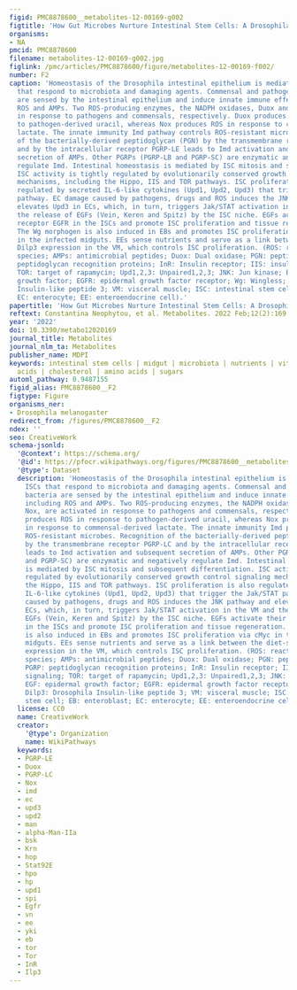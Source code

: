 ```yaml
---
figid: PMC8878600__metabolites-12-00169-g002
figtitle: 'How Gut Microbes Nurture Intestinal Stem Cells: A Drosophila Perspective'
organisms:
- NA
pmcid: PMC8878600
filename: metabolites-12-00169-g002.jpg
figlink: /pmc/articles/PMC8878600/figure/metabolites-12-00169-f002/
number: F2
caption: 'Homeostasis of the Drosophila intestinal epithelium is mediated by ISCs
  that respond to microbiota and damaging agents. Commensal and pathogenic bacteria
  are sensed by the intestinal epithelium and induce innate immune effectors including
  ROS and AMPs. Two ROS-producing enzymes, the NADPH oxidases, Duox and Nox, are activated
  in response to pathogens and commensals, respectively. Duox produces ROS in response
  to pathogen-derived uracil, whereas Nox produces ROS in response to commensal-derived
  lactate. The innate immunity Imd pathway controls ROS-resistant microbes. Recognition
  of the bacterially-derived peptidoglycan (PGN) by the transmembrane receptor PGRP-LC
  and by the intracellular receptor PGRP-LE leads to Imd activation and subsequent
  secretion of AMPs. Other PGRPs (PGRP-LB and PGRP-SC) are enzymatic and negatively
  regulate Imd. Intestinal homeostasis is mediated by ISC mitosis and subsequent differentiation.
  ISC activity is tightly regulated by evolutionarily conserved growth control signaling
  mechanisms, including the Hippo, IIS and TOR pathways. ISC proliferation is also
  regulated by secreted IL-6-like cytokines (Upd1, Upd2, Upd3) that trigger the Jak/STAT
  pathway. EC damage caused by pathogens, drugs and ROS induces the JNK pathway and
  elevates Upd3 in ECs, which, in turn, triggers Jak/STAT activation in the VM and
  the release of EGFs (Vein, Keren and Spitz) by the ISC niche. EGFs activate their
  receptor EGFR in the ISCs and promote ISC proliferation and tissue regeneration.
  The Wg morphogen is also induced in EBs and promotes ISC proliferation via cMyc
  in the infected midguts. EEs sense nutrients and serve as a link between the diet-stimulated
  Dilp3 expression in the VM, which controls ISC proliferation. (ROS: reactive oxygen
  species; AMPs: antimicrobial peptides; Duox: Dual oxidase; PGN: peptidoglycan; PGRP:
  peptidoglycan recognition proteins; InR: Insulin receptor; IIS: insulin/IGF-1 signaling;
  TOR: target of rapamycin; Upd1,2,3: Unpaired1,2,3; JNK: Jun kinase; EGF: epidermal
  growth factor; EGFR: epidermal growth factor receptor; Wg: Wingless; Dilp3: Drosophila
  Insulin-like peptide 3; VM: visceral muscle; ISC: intestinal stem cell; EB: enteroblast;
  EC: enterocyte; EE: enteroendocrine cell).'
papertitle: 'How Gut Microbes Nurture Intestinal Stem Cells: A Drosophila Perspective.'
reftext: Constantina Neophytou, et al. Metabolites. 2022 Feb;12(2):169.
year: '2022'
doi: 10.3390/metabo12020169
journal_title: Metabolites
journal_nlm_ta: Metabolites
publisher_name: MDPI
keywords: intestinal stem cells | midgut | microbiota | nutrients | vitamins | fatty
  acids | cholesterol | amino acids | sugars
automl_pathway: 0.9487155
figid_alias: PMC8878600__F2
figtype: Figure
organisms_ner:
- Drosophila melanogaster
redirect_from: /figures/PMC8878600__F2
ndex: ''
seo: CreativeWork
schema-jsonld:
  '@context': https://schema.org/
  '@id': https://pfocr.wikipathways.org/figures/PMC8878600__metabolites-12-00169-g002.html
  '@type': Dataset
  description: 'Homeostasis of the Drosophila intestinal epithelium is mediated by
    ISCs that respond to microbiota and damaging agents. Commensal and pathogenic
    bacteria are sensed by the intestinal epithelium and induce innate immune effectors
    including ROS and AMPs. Two ROS-producing enzymes, the NADPH oxidases, Duox and
    Nox, are activated in response to pathogens and commensals, respectively. Duox
    produces ROS in response to pathogen-derived uracil, whereas Nox produces ROS
    in response to commensal-derived lactate. The innate immunity Imd pathway controls
    ROS-resistant microbes. Recognition of the bacterially-derived peptidoglycan (PGN)
    by the transmembrane receptor PGRP-LC and by the intracellular receptor PGRP-LE
    leads to Imd activation and subsequent secretion of AMPs. Other PGRPs (PGRP-LB
    and PGRP-SC) are enzymatic and negatively regulate Imd. Intestinal homeostasis
    is mediated by ISC mitosis and subsequent differentiation. ISC activity is tightly
    regulated by evolutionarily conserved growth control signaling mechanisms, including
    the Hippo, IIS and TOR pathways. ISC proliferation is also regulated by secreted
    IL-6-like cytokines (Upd1, Upd2, Upd3) that trigger the Jak/STAT pathway. EC damage
    caused by pathogens, drugs and ROS induces the JNK pathway and elevates Upd3 in
    ECs, which, in turn, triggers Jak/STAT activation in the VM and the release of
    EGFs (Vein, Keren and Spitz) by the ISC niche. EGFs activate their receptor EGFR
    in the ISCs and promote ISC proliferation and tissue regeneration. The Wg morphogen
    is also induced in EBs and promotes ISC proliferation via cMyc in the infected
    midguts. EEs sense nutrients and serve as a link between the diet-stimulated Dilp3
    expression in the VM, which controls ISC proliferation. (ROS: reactive oxygen
    species; AMPs: antimicrobial peptides; Duox: Dual oxidase; PGN: peptidoglycan;
    PGRP: peptidoglycan recognition proteins; InR: Insulin receptor; IIS: insulin/IGF-1
    signaling; TOR: target of rapamycin; Upd1,2,3: Unpaired1,2,3; JNK: Jun kinase;
    EGF: epidermal growth factor; EGFR: epidermal growth factor receptor; Wg: Wingless;
    Dilp3: Drosophila Insulin-like peptide 3; VM: visceral muscle; ISC: intestinal
    stem cell; EB: enteroblast; EC: enterocyte; EE: enteroendocrine cell).'
  license: CC0
  name: CreativeWork
  creator:
    '@type': Organization
    name: WikiPathways
  keywords:
  - PGRP-LE
  - Duox
  - PGRP-LC
  - Nox
  - imd
  - ec
  - upd3
  - upd2
  - man
  - alpha-Man-IIa
  - bsk
  - Krn
  - hop
  - Stat92E
  - hpo
  - hp
  - upd1
  - spi
  - Egfr
  - vn
  - ee
  - yki
  - eb
  - tor
  - Tor
  - InR
  - Ilp3
---
```

